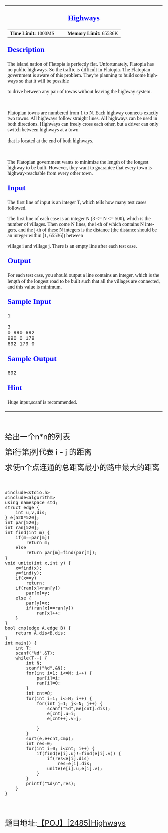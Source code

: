 
<p>
<table border="0" width="100%" background="http://poj.org/images/table_back.jpg" style="font-family:Simsun">
<tbody>
<tr>
<td>
<div class="ptt" lang="en-US" style="text-align:center; font-size:18pt; font-weight:bold; color:blue">
Highways</div>
<div class="plm" style="text-align:center; font-size:12pt">
<table align="center">
<tbody>
<tr>
<td><strong>Time Limit:</strong>&nbsp;1000MS</td>
<td width="10px">&nbsp;</td>
<td><strong>Memory Limit:</strong>&nbsp;65536K</td>
</tr>
</tbody>
</table>
</div>
<p class="pst" style="font-size:18pt; font-weight:bold; color:blue">Description</p>
<div class="ptx" lang="en-US" style="font-family:'Times New Roman',Times,serif; font-size:12pt">
The island nation of Flatopia is perfectly flat. Unfortunately, Flatopia has no public highways. So the traffic is difficult in Flatopia. The Flatopian government is aware of this problem. They're planning to build some highways so that it will be possible
 to drive between any pair of towns without leaving the highway system.&nbsp;<br>
<br>
Flatopian towns are numbered from 1 to N. Each highway connects exactly two towns. All highways follow straight lines. All highways can be used in both directions. Highways can freely cross each other, but a driver can only switch between highways at a town
 that is located at the end of both highways.&nbsp;<br>
<br>
The Flatopian government wants to minimize the length of the longest highway to be built. However, they want to guarantee that every town is highway-reachable from every other town.</div>
<p class="pst" style="font-size:18pt; font-weight:bold; color:blue">Input</p>
<div class="ptx" lang="en-US" style="font-family:'Times New Roman',Times,serif; font-size:12pt">
The first line of input is an integer T, which tells how many test cases followed.&nbsp;<br>
The first line of each case is an integer N (3 &lt;= N &lt;= 500), which is the number of villages. Then come N lines, the i-th of which contains N integers, and the j-th of these N integers is the distance (the distance should be an integer within [1, 65536]) between
 village i and village j. There is an empty line after each test case.</div>
<p class="pst" style="font-size:18pt; font-weight:bold; color:blue">Output</p>
<div class="ptx" lang="en-US" style="font-family:'Times New Roman',Times,serif; font-size:12pt">
For each test case, you should output a line contains an integer, which is the length of the longest road to be built such that all the villages are connected, and this value is minimum.</div>
<p class="pst" style="font-size:18pt; font-weight:bold; color:blue">Sample Input</p>
<pre class="sio" style="font-family:'Courier New',Courier,monospace; font-size:12pt">1

3
0 990 692
990 0 179
692 179 0</pre>
<p class="pst" style="font-size:18pt; font-weight:bold; color:blue">Sample Output</p>
<pre class="sio" style="font-family:'Courier New',Courier,monospace; font-size:12pt">692
</pre>
<p class="pst" style="font-size:18pt; font-weight:bold; color:blue">Hint</p>
<div class="ptx" lang="en-US" style="font-family:'Times New Roman',Times,serif; font-size:12pt">
Huge input,scanf is recommended.</div>
</td>
</tr>
</tbody>
</table>
</p>
<p><span style="font-size:24px"><br>
</span></p>
<p><span style="font-size:24px">给出一个n*n的列表</span></p>
<p><span style="font-size:24px">第i行第j列代表 i - j 的距离</span></p>
<p><span style="font-size:24px">求使n个点连通的总距离最小的路中最大的距离</span></p>
<p><span style="font-size:24px"><br>
</span></p>
<p><span style="font-size:24px"></span></p>
<pre code_snippet_id="1803127" snippet_file_name="blog_20160803_1_9767241"  code_snippet_id="1803127" snippet_file_name="blog_20160803_1_9767241" name="code" class="cpp">#include&lt;stdio.h&gt;
#include&lt;algorithm&gt;
using namespace std;
struct edge {
	int u,v,dis;
} e[520*520];
int par[520];
int ran[520];
int find(int m) {
	if(m==par[m])
		return m;
	else
		return par[m]=find(par[m]);
}
void unite(int x,int y) {
	x=find(x);
	y=find(y);
	if(x==y)
		return;
	if(ran[x]&lt;ran[y])
		par[x]=y;
	else {
		par[y]=x;
		if(ran[x]==ran[y])
			ran[x]++;
	}
}
bool cmp(edge A,edge B) {
	return A.dis&lt;B.dis;
}
int main() {
	int T;
	scanf(&quot;%d&quot;,&amp;T);
	while(T--) {
		int N;
		scanf(&quot;%d&quot;,&amp;N);
		for(int i=1; i&lt;=N; i++) {
			par[i]=i;
			ran[i]=0;
		}
		int cnt=0;
		for(int i=1; i&lt;=N; i++) {
			for(int j=1; j&lt;=N; j++) {
				scanf(&quot;%d&quot;,&amp;e[cnt].dis);
				e[cnt].u=i;
				e[cnt++].v=j;

			}
		}
		sort(e,e+cnt,cmp);
		int res=0;
		for(int i=0; i&lt;cnt; i++) {
			if(find(e[i].u)!=find(e[i].v)) {
				if(res&lt;e[i].dis)
					res=e[i].dis;
				unite(e[i].u,e[i].v);
			}
		}
		printf(&quot;%d\n&quot;,res);
	}
}</pre><span style="font-size:24px"><br>
题目地址:<a target="_blank" target="_blank" href="http://poj.org/problem?id=2485">【POJ】[2485]Highways</a></span>
<p></p>
